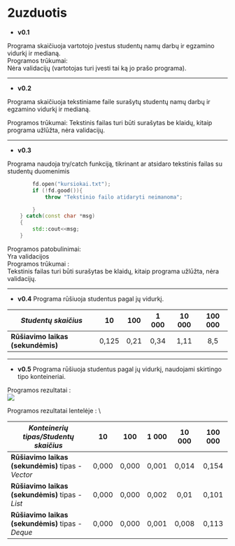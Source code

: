 # 2uzduotis

* **v0.1**

Programa skaičiuoja vartotojo įvestus studentų namų darbų ir egzamino vidurkį ir medianą.\
Programos trūkumai:\
Nėra validacijų (vartotojas turi įvesti tai ką jo prašo programa).
___

* **v0.2**

Programa skaičiuoja tekstiniame faile surašytų studentų namų darbų ir egzamino vidurkį ir medianą.

Programos trūkumai:
Tekstinis failas turi būti surašytas be klaidų, kitaip programa užlūžta, nėra validacijų.
___
* **v0.3**

Programa naudoja try/catch funkciją, tikrinant ar atsidaro tekstinis failas su studentų duomenimis
```c++ try{
        fd.open("kursiokai.txt");
        if (!fd.good()){
            throw "Tekstinio failo atidaryti neimanoma";

        }
    } catch(const char *msg)
    {
        std::cout<<msg;
    }
```


Programos patobulinimai:\
Yra validacijos\
Programos trūkumai :\
Tekstinis failas turi būti surašytas be klaidų, kitaip programa užlūžta, nėra validacijų.
___
* **v0.4**
Programa rūšiuoja studentus pagal jų vidurkį.

|*Studentų skaičius*|10|100|1 000|10 000|100 000|
|---|:---:|:---:|:---:|:---:|:---:|
|**Rūšiavimo laikas (sekundėmis)**|0,125|0,21|0,34|1,11|8,5|
___
* **v0.5**
Programa rūšiuoja studentus pagal jų vidurkį, naudojami skirtingo tipo konteineriai.

Programos rezultatai :\
![](https://user-images.githubusercontent.com/45967745/54384676-7946be80-469d-11e9-8666-295833761994.JPG)

Programos rezultatai lentelėje : \


|*Konteinerių tipas/Studentų skaičius*|10|100|1 000|10 000|100 000|
|---|:---:|:---:|:---:|:---:|:---:|
**Rūšiavimo laikas (sekundėmis)** tipas - *Vector*|0,000|0,000|0,001|0,014|0,154     
**Rūšiavimo laikas (sekundėmis)** tipas - *List*|0,000|0,000|0,002|0,01|0,101
**Rūšiavimo laikas (sekundėmis)** tipas - *Deque*|0,000|0,000|0,001|0,008|0,113
